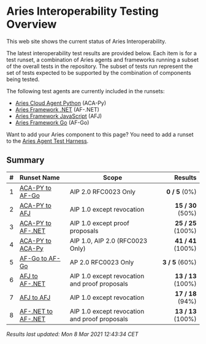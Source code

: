 # Aries Interoperability Testing Overview


This web site shows the current status of Aries Interoperability.

The latest interoperability test results are provided below. Each item is for a test runset, a combination
of Aries agents and frameworks running a subset of the overall tests in the repository. The subset of tests
run represent the set of tests expected to be supported by the combination of components being tested.

The following test agents are currently included in the runsets:

- [Aries Cloud Agent Python](https://github.com/hyperledger/aries-cloudagent-python) (ACA-Py)
- [Aries Framework .NET](https://github.com/hyperledger/aries-framework-dotnet) (AF-.NET)
- [Aries Framework JavaScript](https://github.com/hyperledger/aries-framework-javascript) (AFJ)
- [Aries Framework Go](https://github.com/hyperledger/aries-framework-go) (AF-Go)

Want to add your Aries component to this page? You need to add a runset to the
[Aries Agent Test Harness](https://github.com/hyperledger/aries-agent-test-harness).

## Summary

|   #   | Runset Name     | Scope | Results |
| :---- | :-------------- | ----- | ------: |
| 1 | [ACA-PY to AF-Go](./acapy-afgo.md) | AIP 2.0 RFC0023 Only | **0 / 5** (0%) |
| 2 | [ACA-PY to AFJ](./acapy-afj.md) | AIP 1.0 except revocation | **15 / 30** (50%) |
| 3 | [ACA-PY to AF-.NET](./acapy-dotnet.md) | AIP 1.0 except proof proposals | **25 / 25** (100%) |
| 4 | [ACA-PY to ACA-Py](./acapy.md) | AIP 1.0, AIP 2.0 (RFC0023 Only) | **41 / 41** (100%) |
| 5 | [AF-Go to AF-Go](./afgo.md) | AP 2.0 RFC0023 Only | **3 / 5** (60%) |
| 6 | [AFJ to AF-.NET](./afj-dotnet.md) | AIP 1.0 except revocation and proof proposals | **13 / 13** (100%) |
| 7 | [AFJ to AFJ](./afj.md) | AIP 1.0 except revocation | **17 / 18** (94%) |
| 8 | [AF-.NET to AF-.NET](./dotnet.md) | AIP 1.0 except revocation and proof proposals | **13 / 13** (100%) |

*Results last updated: Mon 8 Mar 2021 12:43:34 CET*

